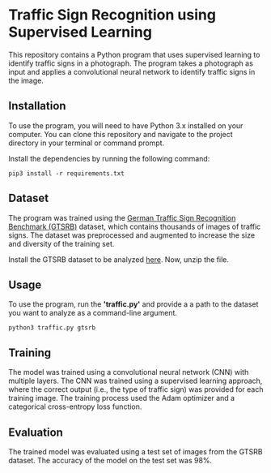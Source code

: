 # Traffic Sign Recognition using Supervised Learning
This repository contains a Python program that uses supervised learning to identify traffic signs in a photograph. The program takes a photograph as input and applies a convolutional neural network to identify traffic signs in the image.

## Installation
To use the program, you will need to have Python 3.x installed on your computer. You can clone this repository and navigate to the project directory in your terminal or command prompt.

Install the dependencies by running the following command:
```
pip3 install -r requirements.txt
```

## Dataset
The program was trained using the [German Traffic Sign Recognition Benchmark (GTSRB)](http://benchmark.ini.rub.de/?section=gtsrb&subsection=news) dataset, which contains thousands of images of traffic signs. The dataset was preprocessed and augmented to increase the size and diversity of the training set.

Install the GTSRB dataset to be analyzed [here](https://cdn.cs50.net/ai/2020/x/projects/5/gtsrb.zip).
Now, unzip the file. 


## Usage
To use the program, run the **'traffic.py'** and provide a a path to the dataset you want to analyze as a command-line argument.
```
python3 traffic.py gtsrb
```

## Training
The model was trained using a convolutional neural network (CNN) with multiple layers. The CNN was trained using a supervised learning approach, where the correct output (i.e., the type of traffic sign) was provided for each training image. The training process used the Adam optimizer and a categorical cross-entropy loss function.

## Evaluation
The trained model was evaluated using a test set of images from the GTSRB dataset. The accuracy of the model on the test set was 98%.

